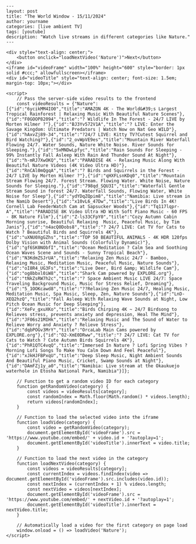 
    ---
    layout: post
    title: "The World Window - 15/11/2024"
    author: yourname
    categories: [live ambient TV]
    tags: [youtube]
    description: "Watch live streams in different categories like Nature."
    ---

    <div style="text-align: center;">
        <button onclick="loadNextVideo('Nature')">Next</button>
    </div>
    <iframe id="videoFrame" width="100%" height="600" style="border: 1px solid #ccc;" allowfullscreen></iframe>
    <div id="videoTitle" style="text-align: center; font-size: 1.5em; margin-top: 10px;"></div>

    <script>
        // Pass the server-side video results to the frontend
        const videoResults = {"Nature":[{"id":"6ycikMM4IO0","title":"AMAZON 4K - The World&#39;s Largest Tropical Rainforest | Relaxing Music With Beautiful Nature Scenes"},{"id":"F0GOOP82094","title":"? Wildlife In The Forest - 24/7 LIVE by Morten Hilmer ?"},{"id":"BJ3Yv572V1A","title":"? LIVE: Enter the Savage Kingdom: Ultimate Predators | Watch Now on Nat Geo WILD"},{"id":"hAxvZj89-34","title":"?24/7 LIVE: Kitty TV?Cutest Squirrel and Bird Watching?"},{"id":"2_ovWpVE9es","title":"Mountain River Waterfall Flowing 24/7. Water Sounds, Nature White Noise. River Sounds for Sleeping."},{"id":"5xMNDwLpfyc","title":"Rain Sounds For Sleeping - 99% Instantly Fall Asleep With Rain And Thunder Sound At Night"},{"id":"h-mRJ7XwOKQ","title":"PARADISE 4K - Relaxing Music Along With Beautiful Nature Videos (4K Video Ultra HD)"},{"id":"RnCAl0mQgqA","title":"? Birds and Squirrels in the Forest - 24/7 LIVE by Morten Hilmer ?"},{"id":"qHXFLsnKDq0","title":"Mountain Stream Flowing 24/7. Forest Stream. Flowing Water. White Noise, Nature Sounds for Sleeping."},{"id":"798qd_SQU3I","title":"Waterfall Gentle Stream Sound in forest 24/7. Waterfall Sounds, Flowing Water, White Noise for Sleep"},{"id":"ydYDqZQpim8","title":"Namibia: Live stream in the Namib Desert"},{"id":"x10vL6_47Dw","title":"Live Birds In 4K! Cornell Lab FeederWatch Cam at Sapsucker Woods"},{"id":"Tq117lqpr-A","title":"PARADISE 8K Video Ultra HD With Soft Piano Music - 60 FPS - 8K Nature Film"},{"id":"Z-ls33CFpY0","title":"Cozy Autumn Cabin Morning sunrise, Beautiful Relaxing  Music, Peaceful Music, by Tim Janis"},{"id":"n4acQ0Dobs8","title":"? 24/7 LIVE: Cat TV for Cats to Watch ? Beautiful Birds and Squirrels 4K"},{"id":"uXNU0XgGZhs","title":"TOP 50 BEAUTIFUL ANIMALS - 4K HDR 120fps Dolby Vision with Animal Sounds (Colorfully Dynamic)"},{"id":"gf6SK0NObfI","title":"Ocean Meditation ? Calm Sea and Soothing Ocean Waves Scene and Sounds - Sunny Tropical Beach"},{"id":"N3KdmZSJrUA","title":"Relaxing Zen Music 24/7 - Bamboo, Relaxing Music, Meditation Music, Peaceful Music, Nature Sounds"},{"id":"oI8R4_UG3Fs","title":"Live Deer, Bird &amp; Wildlife Cam"},{"id":"og8bbxl0iW8","title":"Shark Cam powered by EXPLORE.org"},{"id":"tNkZsRW7h2c","title":"? Space Ambient Music LIVE 24/7: Space Traveling Background Music, Music for Stress Relief, Dreaming"},{"id":"5_1OOKcawd8","title":"??Relaxing Zen Music 24/7, Healing Music, Meditation Music, Spa Music, Sleep, Zen, Nature Sounds"},{"id":"LnD-XEQ2hzQ","title":"Fall Asleep With Relaxing Wave Sounds at Night, Low Pitch Ocean Music for Deep Sleeping"},{"id":"XeFv_gxuXKo","title":"Birds Chirping 4K ~ 24/7 Birdsong to Relieves stress, prevents anxiety and depression, Heal The Mind"},{"id":"JF06s21MIHk","title":"Relaxing Music and The Sound of Water to Relieve Worry and Anxiety ? Relieve Stress"},{"id":"dqbPOGv3MrY","title":"OrcaLab Main Cams powered by EXPLORE.org"},{"id":"O2-XmE0DRww","title":"? 24/7 LIVE: Cat TV for Cats to Watch ? Cute Autumn Birds Squirrels 4K"},{"id":"PhR1QTC4vqQ","title":"Immersed In Nature ? Lofi Spring Vibes ? Morning Lofi Songs To Make You Calm Down And Feel Peaceful"},{"id":"xJkHJFBPxqU","title":"Deep Sleep Music, Night Ambient Sounds And Beautiful Piano Music, Cricket, Swamp Sounds at Night"},{"id":"DAmFZj1y_a0","title":"Namibia: Live stream at the Okaukuejo waterhole in Etosha National Park, Namibia"}]};

        // Function to get a random video ID for each category
        function getRandomVideo(category) {
            const videos = videoResults[category];
            const randomIndex = Math.floor(Math.random() * videos.length);
            return videos[randomIndex];
        }

        // Function to load the selected video into the iframe
        function loadVideo(category) {
            const video = getRandomVideo(category);
            document.getElementById('videoFrame').src = 'https://www.youtube.com/embed/' + video.id + '?autoplay=1';
            document.getElementById('videoTitle').innerText = video.title;
        }

        // Function to load the next video in the category
        function loadNextVideo(category) {
            const videos = videoResults[category];
            const currentIndex = videos.findIndex(video => document.getElementById('videoFrame').src.includes(video.id));
            const nextIndex = (currentIndex + 1) % videos.length;
            const nextVideo = videos[nextIndex];
            document.getElementById('videoFrame').src = 'https://www.youtube.com/embed/' + nextVideo.id + '?autoplay=1';
            document.getElementById('videoTitle').innerText = nextVideo.title;
        }

        // Automatically load a video for the first category on page load
        window.onload = () => loadVideo('Nature');
    </script>
    